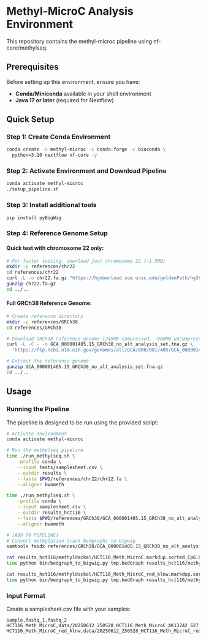 # Methyl-MicroC Analysis Environment

This repository contains the methyl-microc pipeline using nf-core/methylseq.

## Prerequisites

Before setting up this environment, ensure you have:

- **Conda/Miniconda** available in your shell environment
- **Java 17 or later** (required for Nextflow)

## Quick Setup

### Step 1: Create Conda Environment

```bash
conda create -n methyl-microc -c conda-forge -c bioconda \
  python=3.10 nextflow nf-core -y
```

### Step 2: Activate Environment and Download Pipeline

```bash
conda activate methyl-microc
./setup_pipeline.sh
```

### Step 3: Install additional tools
```bash
pip install pyBigWig


```

### Step 4: Reference Genome Setup

#### Quick test with chromosome 22 only:
```bash
# For faster testing, download just chromosome 22 (~1.5MB)
mkdir -p references/chr22
cd references/chr22
curl -L -o chr22.fa.gz "https://hgdownload.soe.ucsc.edu/goldenPath/hg38/chromosomes/chr22.fa.gz"
gunzip chr22.fa.gz
cd ../..
```

#### Full GRCh38 Reference Genome:
```bash
# Create reference directory
mkdir -p references/GRCh38
cd references/GRCh38

# Download GRCh38 reference genome (245MB compressed, ~800MB uncompressed)
curl -L -C - -o GCA_000001405.15_GRCh38_no_alt_analysis_set.fna.gz \
  'https://ftp.ncbi.nlm.nih.gov/genomes/all/GCA/000/001/405/GCA_000001405.15_GRCh38/seqs_for_alignment_pipelines.ucsc_ids/GCA_000001405.15_GRCh38_no_alt_analysis_set.fna.gz'

# Extract the reference genome
gunzip GCA_000001405.15_GRCh38_no_alt_analysis_set.fna.gz
cd ../..
```



## Usage

### Running the Pipeline

The pipeline is designed to be run using the provided script:

```bash
# Activate environment
conda activate methyl-microc

# Run the methylseq pipeline
time ./run_methylseq.sh \
    -profile conda \
    --input tests/samplesheet.csv \
    --outdir results \
    --fasta $PWD/references/chr22/chr22.fa \
    --aligner bwameth

time ./run_methylseq.sh \
    -profile conda \
    --input samplesheet.csv \
    --outdir results_hct116 \
    --fasta $PWD/references/GRCh38/GCA_000001405.15_GRCh38_no_alt_analysis_set.fna \
    --aligner bwameth    

# [ADD TO PIPELINE]
# Convert methylation track bedgraphs to bigwig 
samtools faidx references/GRCh38/GCA_000001405.15_GRCh38_no_alt_analysis_set.fna

cat results_hct116/methyldackel/HCT116_Meth_MicroC.markdup.sorted_CpG.bedGraph | grep -v KI | grep -v GL | grep -v random > tmp.bedGraph
time python bin/bedgraph_to_bigwig.py tmp.bedGraph results_hct116/methyldackel/HCT116_Meth_MicroC.markdup.sorted_CpG.bw references/GRCh38/GCA_000001405.15_GRCh38_no_alt_analysis_set.fna.fai

cat results_hct116/methyldackel/HCT116_Meth_MicroC_red_klnw.markdup.sorted_CpG.bedGraph | grep -v KI | grep -v GL | grep -v random > tmp.bedGraph
time python bin/bedgraph_to_bigwig.py tmp.bedGraph results_hct116/methyldackel/HCT116_Meth_MicroC_red_klnw.markdup.sorted_CpG.bw references/GRCh38/GCA_000001405.15_GRCh38_no_alt_analysis_set.fna.fai

```

### Input Format

Create a samplesheet.csv file with your samples:

```csv
sample,fastq_1,fastq_2
HCT116_Meth_MicroC,data/20250612_250528_HCT116_Meth_MicroC_AK13242_S27_L008_R1_001.fastq.gz,data/20250612_250528_HCT116_Meth_MicroC_AK13242_S27_L008_R2_001.fastq.gz
HCT116_Meth_MicroC_red_klnw,data/20250612_250528_HCT116_Meth_MicroC_red_klnw_AK13242_S28_L008_R1_001.fastq.gz,data/20250612_250528_HCT116_Meth_MicroC_red_klnw_AK13242_S28_L008_R2_001.fastq.gz
```



